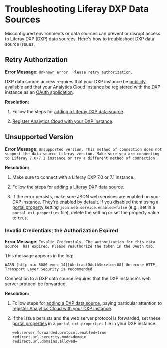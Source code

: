 # Troubleshooting Liferay DXP Data Sources [](id=troubleshooting-liferay-dxp-data-sources)

Misconfigured environments or data sources can prevent or disrupt access to
Liferay DXP (DXP) data sources. Here's how to troubleshoot DXP data source
issues.

## Retry Authorization [](id=retry-authorization)

**Error Message:** `Unknown error. Please retry authorization.`

DXP data source access requires that your DXP instance be
[publicly available](https://github.com/liferay/liferay-docs/blob/7.1.x/discover/analytics-cloud/articles/02-getting-started/02-adding-a-liferay-dxp-data-source.markdown#step-2-make-sure-liferay-dxp-and-its-json-web-services-are-accessible)
and that your Analytics Cloud instance be registered with the DXP instance as an
[OAuth application](https://github.com/liferay/liferay-docs/blob/7.1.x/discover/analytics-cloud/articles/02-getting-started/02-adding-a-liferay-dxp-data-source.markdown#step-2-register-analytics-cloud-with-your-liferay-dxp-instance). 

**Resolution:** 

1.  Follow the steps for
    [adding a Liferay DXP data source](https://github.com/liferay/liferay-docs/blob/7.1.x/discover/analytics-cloud/articles/02-getting-started/02-adding-a-liferay-dxp-data-source.markdown). 

2.  [Register Analytics Cloud with your DXP instance](https://github.com/liferay/liferay-docs/blob/7.1.x/discover/analytics-cloud/articles/02-getting-started/02-adding-a-liferay-dxp-data-source.markdown#step-2-register-analytics-cloud-with-your-liferay-dxp-instance).

## Unsupported Version [](id=unsupported-version)

**Error Message:** `Unsupported version. This method of connection does not 
support the data source Liferay version. Make sure you are connecting to Liferay
7.0/7.1 instance or try a different method of connection.`
 
**Resolution:** 

1.  Make sure to connect with a Liferay DXP 7.0 or 7.1 instance. 

2.  Follow the steps for
    [adding a Liferay DXP data source](https://github.com/liferay/liferay-docs/blob/7.1.x/discover/analytics-cloud/articles/02-getting-started/02-adding-a-liferay-dxp-data-source.markdown). 

3.  If the error persists, make sure JSON web services are enabled on your 
    DXP instance. They're enabled by default. If you disabled them using a
    [portal property](@platform-ref@/7.1-latest/propertiesdoc/portal.properties.html)
    setting `json.web.service.enabled=false` (e.g., set in a
    `portal-ext.properties` file), delete the setting or set the property value
    to `true`. 

### Invalid Credentials; the Authorization Expired [](id=invalid-credentials-the-authorization-expired)

**Error Message:** `Invalid Credentials. The authorization for this data source 
has expired. Please reauthorize the token in the OAuth tab.`

This message appears in the log:

`WARN [http-nio-8080-exec-14][AbstractOAuthService:88] Unsecure HTTP, Transport Layer Security is recommended`

Connection to a DXP data source requires that the DXP instance's web server
protocol be forwarded. 

**Resolution:**

1.  Follow steps for
    [adding a DXP data source](https://github.com/liferay/liferay-docs/blob/7.1.x/discover/analytics-cloud/articles/02-getting-started/02-adding-a-liferay-dxp-data-source.markdown),
    paying particular attention to
    [register Analytics Cloud with your DXP instance](https://github.com/liferay/liferay-docs/blob/7.1.x/discover/analytics-cloud/articles/02-getting-started/02-adding-a-liferay-dxp-data-source.markdown#step-2-register-analytics-cloud-with-your-liferay-dxp-instance).

2.  If the issue persists and the web server protocol is forwarded, set these
    [portal properties](@platform-ref@/7.1-latest/propertiesdoc/portal.properties.html)
    in a `portal-ext.properties` file in your DXP instance. 
    
        web.server.forwarded.protocol.enabled=true
        redirect.url.security.mode=domain
        redirect.url.domains.allowed=
